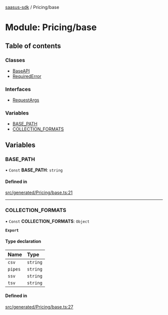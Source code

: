 [saasus-sdk](../README.md) / Pricing/base

# Module: Pricing/base

## Table of contents

### Classes

- [BaseAPI](../classes/Pricing_base.BaseAPI.md)
- [RequiredError](../classes/Pricing_base.RequiredError.md)

### Interfaces

- [RequestArgs](../interfaces/Pricing_base.RequestArgs.md)

### Variables

- [BASE\_PATH](Pricing_base.md#base_path)
- [COLLECTION\_FORMATS](Pricing_base.md#collection_formats)

## Variables

### BASE\_PATH

• `Const` **BASE\_PATH**: `string`

#### Defined in

[src/generated/Pricing/base.ts:21](https://github.com/saasus-platform/saasus-sdk-javascript/blob/09ef427/src/generated/Pricing/base.ts#L21)

___

### COLLECTION\_FORMATS

• `Const` **COLLECTION\_FORMATS**: `Object`

**`Export`**

#### Type declaration

| Name | Type |
| :------ | :------ |
| `csv` | `string` |
| `pipes` | `string` |
| `ssv` | `string` |
| `tsv` | `string` |

#### Defined in

[src/generated/Pricing/base.ts:27](https://github.com/saasus-platform/saasus-sdk-javascript/blob/09ef427/src/generated/Pricing/base.ts#L27)
